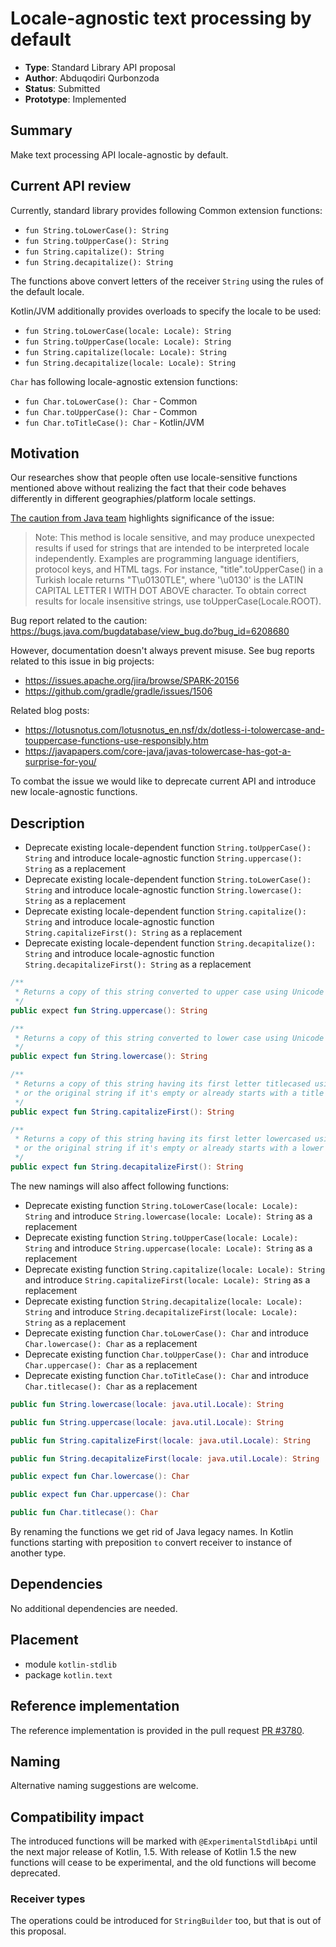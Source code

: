 # Locale-agnostic text processing by default

* **Type**: Standard Library API proposal
* **Author**: Abduqodiri Qurbonzoda
* **Status**: Submitted
* **Prototype**: Implemented

## Summary

Make text processing API locale-agnostic by default.

## Current API review

Currently, standard library provides following Common extension functions: 
* `fun String.toLowerCase(): String`
* `fun String.toUpperCase(): String`
* `fun String.capitalize(): String`
* `fun String.decapitalize(): String`

The functions above convert letters of the receiver `String` using the rules of the default locale.

Kotlin/JVM additionally provides overloads to specify the locale to be used:
* `fun String.toLowerCase(locale: Locale): String`
* `fun String.toUpperCase(locale: Locale): String`
* `fun String.capitalize(locale: Locale): String`
* `fun String.decapitalize(locale: Locale): String`

`Char` has following locale-agnostic extension functions:
* `fun Char.toLowerCase(): Char` - Common
* `fun Char.toUpperCase(): Char` - Common
* `fun Char.toTitleCase(): Char` - Kotlin/JVM

## Motivation

Our researches show that people often use locale-sensitive functions mentioned above without realizing the fact that their code behaves differently 
in different geographies/platform locale settings. 

[The caution from Java team](https://docs.oracle.com/en/java/javase/11/docs/api/java.base/java/lang/String.html#toUpperCase()) highlights significance of the issue:
>Note: This method is locale sensitive, and may produce unexpected results if used for strings that are intended to be interpreted locale independently. 
>Examples are programming language identifiers, protocol keys, and HTML tags. For instance, "title".toUpperCase() in a Turkish locale returns "T\u0130TLE", 
>where '\u0130' is the LATIN CAPITAL LETTER I WITH DOT ABOVE character. To obtain correct results for locale insensitive strings, use toUpperCase(Locale.ROOT).

Bug report related to the caution: https://bugs.java.com/bugdatabase/view_bug.do?bug_id=6208680 

However, documentation doesn't always prevent misuse. See bug reports related to this issue in big projects:
* https://issues.apache.org/jira/browse/SPARK-20156
* https://github.com/gradle/gradle/issues/1506

Related blog posts:
* https://lotusnotus.com/lotusnotus_en.nsf/dx/dotless-i-tolowercase-and-touppercase-functions-use-responsibly.htm
* https://javapapers.com/core-java/javas-tolowercase-has-got-a-surprise-for-you/

To combat the issue we would like to deprecate current API and introduce new locale-agnostic functions.

## Description

* Deprecate existing locale-dependent function `String.toUpperCase(): String` and introduce locale-agnostic function `String.uppercase(): String` as a replacement 
* Deprecate existing locale-dependent function `String.toLowerCase(): String` and introduce locale-agnostic function `String.lowercase(): String` as a replacement 
* Deprecate existing locale-dependent function `String.capitalize(): String` and introduce locale-agnostic function `String.capitalizeFirst(): String` as a replacement 
* Deprecate existing locale-dependent function `String.decapitalize(): String` and introduce locale-agnostic function `String.decapitalizeFirst(): String` as a replacement 

```kotlin
/**
 * Returns a copy of this string converted to upper case using Unicode mapping rules of the invariant locale.
 */
public expect fun String.uppercase(): String

/**
 * Returns a copy of this string converted to lower case using Unicode mapping rules of the invariant locale.
 */
public expect fun String.lowercase(): String

/**
 * Returns a copy of this string having its first letter titlecased using Unicode mapping rules of the invariant locale,
 * or the original string if it's empty or already starts with a title case letter.
 */
public expect fun String.capitalizeFirst(): String

/**
 * Returns a copy of this string having its first letter lowercased using Unicode mapping rules of the invariant locale,
 * or the original string if it's empty or already starts with a lower case letter.
 */
public expect fun String.decapitalizeFirst(): String
```

The new namings will also affect following functions:

* Deprecate existing function `String.toLowerCase(locale: Locale): String` and introduce `String.lowercase(locale: Locale): String` as a replacement
* Deprecate existing function `String.toUpperCase(locale: Locale): String` and introduce `String.uppercase(locale: Locale): String` as a replacement
* Deprecate existing function `String.capitalize(locale: Locale): String` and introduce `String.capitalizeFirst(locale: Locale): String` as a replacement
* Deprecate existing function `String.decapitalize(locale: Locale): String` and introduce `String.decapitalizeFirst(locale: Locale): String` as a replacement
* Deprecate existing function `Char.toLowerCase(): Char` and introduce `Char.lowercase(): Char` as a replacement
* Deprecate existing function `Char.toUpperCase(): Char` and introduce `Char.uppercase(): Char` as a replacement
* Deprecate existing function `Char.toTitleCase(): Char` and introduce `Char.titlecase(): Char` as a replacement

```kotlin
public fun String.lowercase(locale: java.util.Locale): String

public fun String.uppercase(locale: java.util.Locale): String

public fun String.capitalizeFirst(locale: java.util.Locale): String

public fun String.decapitalizeFirst(locale: java.util.Locale): String

public expect fun Char.lowercase(): Char

public expect fun Char.uppercase(): Char

public fun Char.titlecase(): Char
```

By renaming the functions we get rid of Java legacy names. 
In Kotlin functions starting with preposition `to` convert receiver to instance of another type.

## Dependencies

No additional dependencies are needed.

## Placement

- module `kotlin-stdlib`
- package `kotlin.text`

## Reference implementation

The reference implementation is provided in the pull request [PR #3780](https://github.com/JetBrains/kotlin/pull/3780).

## Naming

Alternative naming suggestions are welcome.

## Compatibility impact

The introduced functions will be marked with `@ExperimentalStdlibApi` until the next major release of Kotlin, 1.5.
With release of Kotlin 1.5 the new functions will cease to be experimental, and the old functions will become deprecated.

### Receiver types

The operations could be introduced for `StringBuilder` too, but that is out of this proposal.

